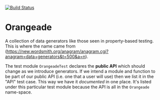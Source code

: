 [![Build Status](https://travis-ci.org/lambdaacademy/orangeade.svg?branch=master)](https://travis-ci.org/lambdaacademy/orangeade)

# Orangeade

A collection of data generators like those seen in property-based testing.
This is where the name came from (https://new.wordsmith.org/anagram/anagram.cgi?anagram=data+generators&t=500&a=n).

The test module `OrangeadeTest` declares the **public API** which should change as we introduce generators.
If we intend a module and function to be part of our public API (i.e. one that a user will use) then we list it in the "API" test case.
This way we have it _documented_ in one place.
It's listed under this particular test module because the API is all in the `Orangeade` name-space.
